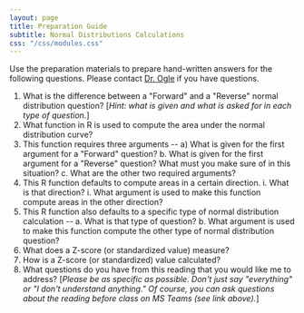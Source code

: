```yaml
---
layout: page
title: Preparation Guide
subtitle: Normal Distributions Calculations
css: "/css/modules.css"
---
```


<div class="alert alert-warning">
Use the preparation materials to prepare hand-written answers for the following questions. Please contact <a href="https://teams.microsoft.com/l/channel/19%3ad26a8cc37740458aaf93fe10815c9eb1%40thread.tacv2/Questions%2520-%2520Preparation%2520Guide?groupId=1c605bf3-86b9-4b57-8b0c-1753c67bf54a&tenantId=b70d8bab-80b6-4766-b5da-fcfdabdf71c7" target="_blank">Dr. Ogle</a> if you have questions.
</div>

1. What is the difference between a "Forward" and a "Reverse" normal distribution question? [*Hint: what is given and what is asked for in each type of question.*]
1. What function in R is used to compute the area under the normal distribution curve?
1. This function requires three arguments -- a) What is given for the first argument for a "Forward" question? b. What is given for the first argument for a "Reverse" question? What must you make sure of in this situation? c. What are the other two required arguments?
1. This R function defaults to compute areas in a certain direction. 
  i. What is that direction?
  i. What argument is used to make this function compute areas in the other direction?
1. This R function also defaults to a specific type of normal distribution calculation -- a. What is that type of question? b. What argument is used to make this function compute the other type of normal distribution question?
1. What does a Z-score (or standardized value) measure?
1. How is a Z-score (or standardized) value calculated?
1. What questions do you have from this reading that you would like me to address? [*Please be as specific as possible. Don't just say "everything" or "I don't understand anything." Of course, you can ask questions about the reading before class on MS Teams (see link above).*]
